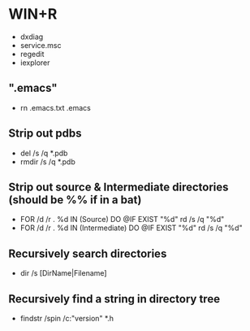 # WIN+R
* dxdiag
* service.msc
* regedit
* iexplorer

## ".emacs" 
* rn .emacs.txt .emacs


## Strip out pdbs
* del /s /q *.pdb
* rmdir /s /q *.pdb


## Strip out source & Intermediate directories (should be %% if in a bat)
* FOR /d /r . %d IN (Source) DO @IF EXIST "%d" rd /s /q "%d"
* FOR /d /r . %d IN (Intermediate) DO @IF EXIST "%d" rd /s /q "%d"


## Recursively search directories
* dir /s [DirName|Filename]

## Recursively find a string in directory tree
* findstr /spin /c:"version" *.h

